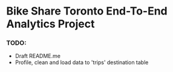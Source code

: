 # Bike Share Toronto End-To-End Analytics Project

### TODO: 
- Draft README.me
- Profile, clean and load data to 'trips' destination table
